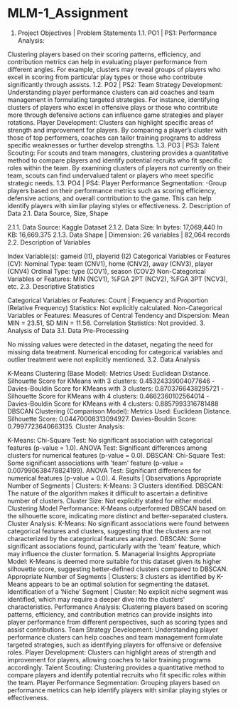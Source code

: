 # MLM-1_Assignment
1. Project Objectives | Problem Statements
1.1. PO1 | PS1: Performance Analysis:

Clustering players based on their scoring patterns, efficiency, and contribution metrics can help in evaluating player performance from different angles. For example, clusters may reveal groups of players who excel in scoring from particular play types or those who contribute significantly through assists. 1.2. PO2 | PS2: Team Strategy Development:
Understanding player performance clusters can aid coaches and team management in formulating targeted strategies. For instance, identifying clusters of players who excel in offensive plays or those who contribute more through defensive actions can influence game strategies and player rotations. Player Development: Clusters can highlight specific areas of strength and improvement for players. By comparing a player’s cluster with those of top performers, coaches can tailor training programs to address specific weaknesses or further develop strengths. 1.3. PO3 | PS3: Talent Scouting:
For scouts and team managers, clustering provides a quantitative method to compare players and identify potential recruits who fit specific roles within the team. By examining clusters of players not currently on their team, scouts can find undervalued talent or players who meet specific strategic needs. 1.3. PO4 | PS4: Player Performance Segmentation: -Group players based on their performance metrics such as scoring efficiency, defensive actions, and overall contribution to the game. This can help identify players with similar playing styles or effectiveness.
2. Description of Data
2.1. Data Source, Size, Shape

2.1.1. Data Source: Kaggle Dataset
2.1.2. Data Size:
In bytes: 17,069,440
In KB: 16,669.375
2.1.3. Data Shape | Dimension: 26 variables | 82,064 records
2.2. Description of Variables

Index Variable(s): gameid (I1), playerid (I2)
Categorical Variables or Features (CV):
Nominal Type: team (CNV1), home (CNV2), away (CNV3), player (CNV4)
Ordinal Type: type (COV1), season (COV2)
Non-Categorical Variables or Features: MIN (NCV1), %FGA 2PT (NCV2), %FGA 3PT (NCV3), etc.
2.3. Descriptive Statistics

Categorical Variables or Features:
Count | Frequency and Proportion (Relative Frequency) Statistics: Not explicitly calculated.
Non-Categorical Variables or Features:
Measures of Central Tendency and Dispersion: Mean MIN = 23.51, SD MIN = 11.56.
Correlation Statistics: Not provided.
3. Analysis of Data
3.1. Data Pre-Processing

No missing values were detected in the dataset, negating the need for missing data treatment.
Numerical encoding for categorical variables and outlier treatment were not explicitly mentioned.
3.2. Data Analysis

K-Means Clustering (Base Model):
Metrics Used: Euclidean Distance.
Silhouette Score for KMeans with 3 clusters: 0.45324339004077646 -Davies-Bouldin Score for KMeans with 3 clusters: 0.8703766438295721 -Silhouette Score for KMeans with 4 clusters: 0.4662360102564014 -Davies-Bouldin Score for KMeans with 4 clusters: 0.8857993316781488
DBSCAN Clustering (Comparison Model):
Metrics Used: Euclidean Distance.
Silhouette Score: 0.04470008313094927.
Davies-Bouldin Score: 0.7997723640663135.
Cluster Analysis:

K-Means:
Chi-Square Test: No significant association with categorical features (p-value = 1.0).
ANOVA Test: Significant differences among clusters for numerical features (p-value = 0.0).
DBSCAN:
Chi-Square Test: Some significant associations with 'team' feature (p-value = 0.007990638478824199).
ANOVA Test: Significant differences for numerical features (p-value = 0.0).
4. Results | Observations
Appropriate Number of Segments | Clusters:
K-Means: 3 Clusters identified.
DBSCAN: The nature of the algorithm makes it difficult to ascertain a definitive number of clusters.
Cluster Size: Not explicitly stated for either model.
Clustering Model Performance: K-Means outperformed DBSCAN based on the silhouette score, indicating more distinct and better-separated clusters.
Cluster Analysis:
K-Means: No significant associations were found between categorical features and clusters, suggesting that the clusters are not characterized by the categorical features analyzed.
DBSCAN: Some significant associations found, particularly with the 'team' feature, which may influence the cluster formation.
5. Managerial Insights
Appropriate Model: K-Means is deemed more suitable for this dataset given its higher silhouette score, suggesting better-defined clusters compared to DBSCAN.
Appropriate Number of Segments | Clusters: 3 clusters as identified by K-Means appears to be an optimal solution for segmenting the dataset.
Identification of a ‘Niche’ Segment | Cluster: No explicit niche segment was identified, which may require a deeper dive into the clusters' characteristics.
Performance Analysis: Clustering players based on scoring patterns, efficiency, and contribution metrics can provide insights into player performance from different perspectives, such as scoring types and assist contributions.
Team Strategy Development: Understanding player performance clusters can help coaches and team management formulate targeted strategies, such as identifying players for offensive or defensive roles.
Player Development: Clusters can highlight areas of strength and improvement for players, allowing coaches to tailor training programs accordingly.
Talent Scouting: Clustering provides a quantitative method to compare players and identify potential recruits who fit specific roles within the team.
Player Performance Segmentation: Grouping players based on performance metrics can help identify players with similar playing styles or effectiveness.

